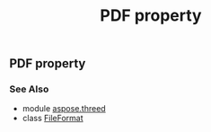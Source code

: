 ﻿---
title: PDF property
second_title: Aspose.3D for Python via .NET API References
description: 
type: docs
weight: 380
url: /python-net/aspose.threed/fileformat/pdf/
is_root: false
---

## PDF property


### See Also
* module [aspose.threed](../../)
* class [FileFormat](/3d/python-net/aspose.threed/fileformat)
